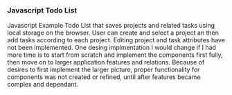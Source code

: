 ### Javascript Todo List

Javascript Example Todo List that saves projects and related tasks using local storage on the browser. User can create and select a project an then add tasks according to each project. Editing project and task attributes have not been implemented. One desing implmentation I would change if I had more time is to start from scratch and implement the components first fully, then move on to larger application features and relations. Because of desires to first implement the larger picture, proper functionality for components was not created or refined, until after features became complex and dependant.

